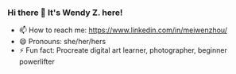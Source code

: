 ### Hi there 👋 It's Wendy Z. here! 

<!--
**wendybalaja/wendybalaja** is a ✨ _special_ ✨ repository because its `README.md` (this file) appears on your GitHub profile.

Here are some ideas to get you started:

- 🔭 I’m currently working on ...
- 🌱 I’m currently learning ...
- 👯 I’m looking to collaborate on ...
- 🤔 I’m looking for help with ...
- 💬 Ask me about ...
- 📫 How to reach me: ...
- 😄 Pronouns: ...
- ⚡ Fun fact: ...
-->

- 📫 How to reach me: https://www.linkedin.com/in/meiwenzhou/ 
- 😄 Pronouns: she/her/hers
- ⚡ Fun fact: Procreate digital art learner, photographer, beginner powerlifter 
